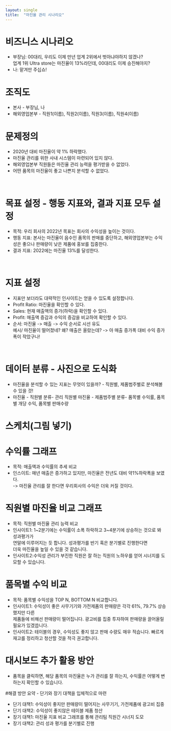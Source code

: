 ```yaml
---
layout: single
title:  "마진율 관리 시나리오"
---
```




# 비즈니스 시나리오

+ 부장님: 00대리, 우리도 이제 만년 업계 2위에서 벗아냐야하지 않겠나?
<br/>  업계 1위 Ultra store는 마진율이 13%라던데, 00대리도 이제 승진해야지?
+ 나: 맡겨만 주십쇼!

# 조직도

+ 본사 - 부장님, 나
+ 해외영업본부 - 직원1(이름), 직원2(이름), 직원3(이름), 직원4(이름)

# 문제정의
+ 2020년 대비 마진율이 약 1% 하락했다.
+ 마진율 관리를 위한 사내 시스템이 마련되어 있지 않다.
+ 해외영업본부 직원들은 마진율 관리 능력을 평가받을 수 없었다.
+ 어떤 품목의 마진율이 좋고 나쁜지 분석할 수 없었다.
<br/>

# 목표 설정 - 행동 지표와, 결과 지표 모두 설정
+ 목적: 우리 회사의 2022년 목표는 회사의 수익성을 높이는 것이다.
+ 행동 지표: 본사는 마진율이 음수인 품목의 판매를 중단하고, 해외영업본부는 수익성은 좋으나 판매량이 낮은 제품에 홍보를 집중한다.
+ 결과 지표: 2022에는 마진율 13%를 달성한다.
<br/>

# 지표 설정
+ 지표만 보더라도 대략적인 인사이트는 얻을 수 있도록 설정합니다.
+ Profit Ratio: 마진율을 확인할 수 있다.
+ Sales: 현재 매출액의 증가(하락)을 확인할 수 있다.
+ Profit: 매출액 증감과 수익의 증감을 비교하여 확인할 수 있다.
+ 순서: 마진율 -> 매출 -> 수익 순서로 시선 유도
<br/> 예시/ 마진율이 떨어졌네? 왜? 매출은 올랐는데? -> 아 매출 증가폭 대비 수익 증가폭이 작았구나!
<br/>

# 데이터 분류 - 사진으로 도식화
+ 마진율을 분석할 수 있는 지표는 무엇이 있을까? - 직원별, 제품범주별로 분석해볼 수 있을 것!
+ 마진율 - 직원별 분류- 관리 직원별 마진율
      - 제품범주별 분류- 품목별 수익률, 품목별 개당 수익, 품목별 판매수량

# 스케치(그림 넣기)

# 수익률 그래프

+ 목적: 매출액과 수익률의 추세 비교
+ 인스이트: 매년 매출은 증가하고 있지만, 마진율은 전년도 대비 약1%하락폭을 보였다.
<br/> -> 마진율 관리를 잘 한다면 우리회사의 수익은 더욱 커질 것이다.

# 직원별 마진율 비교 그래프

+ 목적: 직원별 마진율 관리 능력 비교
+ 인사이트1: 1~2분기에는 수익률이 소폭 하락하고 3~4분기에 상승하는 것으로 봐 성과평가가
<br/> 연말에 이루어지는 듯 합니다. 성과평가를 반기 혹은 분기별로 진행한다면
<br/> 더욱 마진율을 높일 수 있을 것 같습니다.
+ 인사이트2:수익성 관리가 부진한 직원은 잘 하는 직원의 노하우를 얻어 시너지를 도모할 수 있습니다.

# 품목별 수익 비교

+ 목적: 품목별 수익성을 TOP N, BOTTOM N 비교합니다.
+ 인사이트1: 수익성이 좋은 사무기기와 가전제품의 판매량은 각각 61%, 79.7% 상승했지만 다른
<br/> 제품들에 비해선 판매량이 떨어집니다. 광고비를 집중 투자하여 판매량을 끌어올릴 필요가 있겠씁니다.
+ 인사이트2: 테이블의 경우, 수익성도 좋지 않고 판매 수량도 매우 적습니다. 빠르게 재고를 정리하고 청산할 것을 적극 권고합니다.

# 대시보드 추가 활용 방안

+ 품목을 클릭하면, 해당 품목의 마진율은 누가 관리를 잘 하는지, 수익률은 어떻게 변하는지 확인할 수 있습니다.

#해결 방안 요약 - 단기와 장기 대책을 입체적으로 마련
+ 단기 대책1: 수익성이 좋지만 판매량이 떨어지는 사무기기, 가전제품에 광고비 집중
+ 단기 대책2: 수익성이 좋지않은 테이블 제품 청산
+ 장기 대책1: 마진율 지표 비교 그래프를 통해 관리팀 직원간 시너지 도모
+ 장기 대책2: 관리 성과 평가를 분기별로 진행

